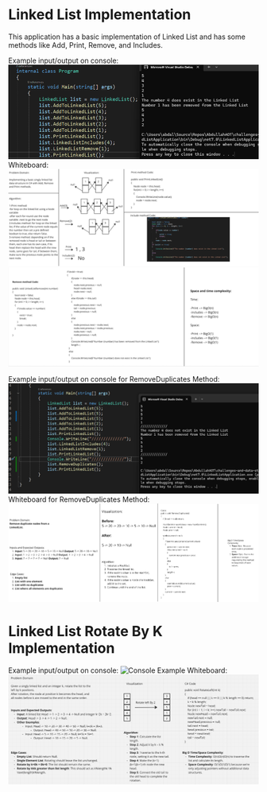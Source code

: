 # Linked List Implementation
This application has a basic implementation of Linked List and has some methods
like Add, Print, Remove, and Includes.

Example input/output on console:
![Console Example](Images/LinkedListConsole.png)
Whiteboard:
![Whiteboard for LinkedList](Images/LinkedList1.png)
![Whiteboard for LinkedList](Images/LinkedList2.png)

Example input/output on console for RemoveDuplicates Method:
![Console Example](Images/RemoveDuplicatesConsole.png)
Whiteboard for RemoveDuplicates Method:
![Whiteboard for LinkedList](Images/RemoveDuplicates.png)

# Linked List Rotate By K Implementation

Example input/output on console:
![Console Example](Images/LinkedListRotateByK__Console.png)
Whiteboard:
![Whiteboard for LinkedListRotateByK](Images/LinkedListRotateByK_Whiteboard.png)
